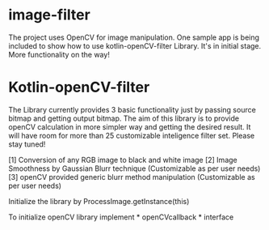 # image-filter

The project uses OpenCV for image manipulation.
One sample app is being included to show how to use kotlin-openCV-filter Library. It's in initial stage. More functionality on the way!


# Kotlin-openCV-filter

The Library currently provides 3 basic functionality just by passing source bitmap and getting output bitmap. The aim of this library is to provide openCV calculation in more simpler way and getting the desired result. It will have room for more than 25 customizable inteligence filter set. Please stay tuned!

[1] Conversion of any RGB image to black and white image
[2] Image Smoothness by Gaussian Blurr technique (Customizable as per user needs)
[3] openCV provided generic blurr method manipulation (Customizable as per user needs)

Initialize the library by ProcessImage.getInstance(this) 

To initialize openCV library implement * openCVcallback *  interface 




